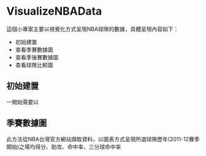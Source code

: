 # VisualizeNBAData
這個小專案主要以視覺化方式呈現NBA球隊的數據，具體呈現內容如下：
+ 初始建置
+ 查看季賽數據圖
+ 查看季後賽數據圖
+ 查看球隊比較圖

## 初始建置
一開始需要以

## 季賽數據圖
此方法從NBA台灣官方網站擷取資料，以圖表方式呈現所選球隊歷年(2011-12賽季開始)之場均得分、助攻、命中率、三分球命中率
